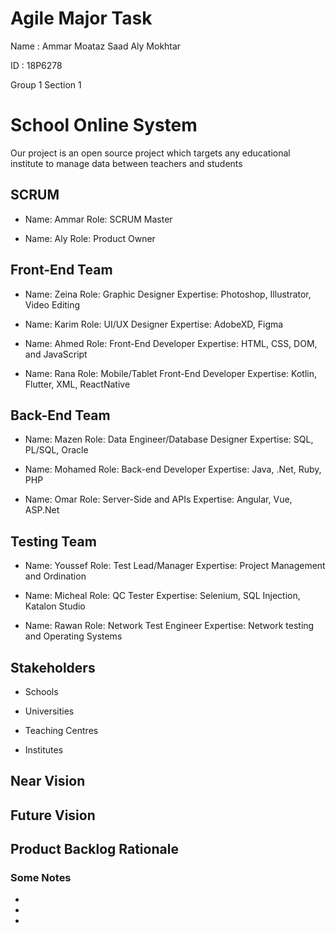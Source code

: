 # Agile Major Task
Name : Ammar Moataz Saad Aly Mokhtar

ID : 18P6278

Group 1 Section 1

# School Online System
Our project is an open source project which targets any educational institute to manage data between teachers and students

## SCRUM 
* Name: Ammar Role: SCRUM Master

* Name: Aly Role: Product Owner

## Front-End Team
* Name: Zeina Role: Graphic Designer Expertise: Photoshop, Illustrator, Video Editing

* Name: Karim Role: UI/UX Designer Expertise: AdobeXD, Figma

* Name: Ahmed Role: Front-End Developer Expertise: HTML, CSS, DOM, and JavaScript

* Name: Rana Role: Mobile/Tablet Front-End Developer Expertise: Kotlin, Flutter, XML, ReactNative

## Back-End Team
* Name: Mazen Role: Data Engineer/Database Designer Expertise: SQL, PL/SQL, Oracle

* Name: Mohamed Role: Back-end Developer Expertise: Java, .Net, Ruby, PHP

* Name: Omar Role: Server-Side and APIs Expertise: Angular, Vue, ASP.Net

## Testing Team
* Name: Youssef Role: Test Lead/Manager Expertise: Project Management and Ordination

* Name: Micheal Role: QC Tester Expertise: Selenium, SQL Injection, Katalon Studio

* Name: Rawan Role: Network Test Engineer Expertise: Network testing and Operating Systems

## Stakeholders
* Schools

* Universities

* Teaching Centres

* Institutes

## Near Vision

## Future Vision

## Product Backlog Rationale

### Some Notes
*

*

*
